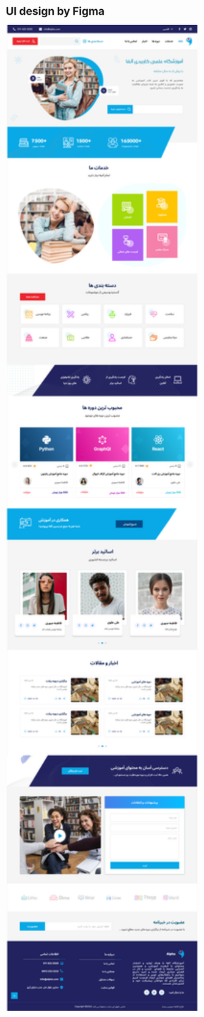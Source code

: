 # UI design by Figma
<p align="center">
  <img src="UI/HomePage.png" width="500" title="Design">
</p>
